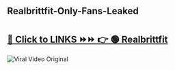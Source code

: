 
 ## Realbrittfit-Only-Fans-Leaked

# <h2><a href="https://clipsfans.com/Realbrittfit&ref=git">🔗 Click to LINKS ⏩⏩ 👉 🟢 Realbrittfit </a></h2>

<a href="https://clipsfans.com/Realbrittfit&ref=git" rel="nofollow" data-target="animated-image.originalLink"><img src="https://i.ibb.co.com/xMMVF88/686577567.gif" alt="Viral Video Original" style="max-width: 100%; display: inline-block;" data-target="animated-image.originalImage"></a>
